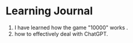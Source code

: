 # Learning Journal

1. I have learned how the game "10000" works .   
2.  how to effectively deal with ChatGPT.
